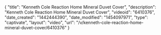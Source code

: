 {
    "title": "Kenneth Cole Reaction Home Mineral Duvet Cover",
    "description": "Kenneth Cole Reaction Home Mineral Duvet Cover",
    "videoid": "6410376",
    "date_created": "1442444390",
    "date_modified": "1454097971",
    "type": "captivate",
    "layout": "video",
    "url": "\/v\/kenneth-cole-reaction-home-mineral-duvet-cover\/6410376"
}